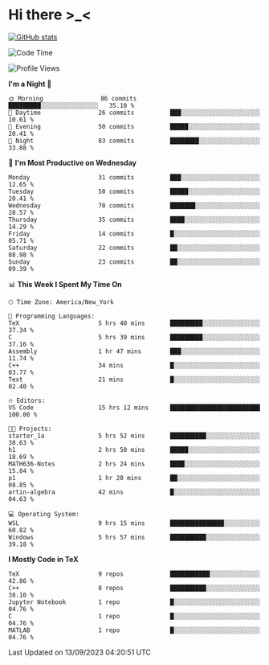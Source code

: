 # Hi there \>_<

[![GitHub stats](https://github-readme-stats.vercel.app/api?username=ARessegetesStery&show_icons=true&theme=transparent)](https://github.com/anuraghazra/github-readme-stats)

<!--START_SECTION:waka-->
![Code Time](http://img.shields.io/badge/Code%20Time-292%20hrs%2017%20mins-blue)

![Profile Views](http://img.shields.io/badge/Profile%20Views-0-blue)

**I'm a Night 🦉** 

```text
🌞 Morning                86 commits          █████████░░░░░░░░░░░░░░░░   35.10 % 
🌆 Daytime                26 commits          ███░░░░░░░░░░░░░░░░░░░░░░   10.61 % 
🌃 Evening                50 commits          █████░░░░░░░░░░░░░░░░░░░░   20.41 % 
🌙 Night                  83 commits          ████████░░░░░░░░░░░░░░░░░   33.88 % 
```
📅 **I'm Most Productive on Wednesday** 

```text
Monday                   31 commits          ███░░░░░░░░░░░░░░░░░░░░░░   12.65 % 
Tuesday                  50 commits          █████░░░░░░░░░░░░░░░░░░░░   20.41 % 
Wednesday                70 commits          ███████░░░░░░░░░░░░░░░░░░   28.57 % 
Thursday                 35 commits          ████░░░░░░░░░░░░░░░░░░░░░   14.29 % 
Friday                   14 commits          █░░░░░░░░░░░░░░░░░░░░░░░░   05.71 % 
Saturday                 22 commits          ██░░░░░░░░░░░░░░░░░░░░░░░   08.98 % 
Sunday                   23 commits          ██░░░░░░░░░░░░░░░░░░░░░░░   09.39 % 
```


📊 **This Week I Spent My Time On** 

```text
🕑︎ Time Zone: America/New_York

💬 Programming Languages: 
TeX                      5 hrs 40 mins       █████████░░░░░░░░░░░░░░░░   37.34 % 
C                        5 hrs 39 mins       █████████░░░░░░░░░░░░░░░░   37.16 % 
Assembly                 1 hr 47 mins        ███░░░░░░░░░░░░░░░░░░░░░░   11.74 % 
C++                      34 mins             █░░░░░░░░░░░░░░░░░░░░░░░░   03.77 % 
Text                     21 mins             █░░░░░░░░░░░░░░░░░░░░░░░░   02.40 % 

🔥 Editors: 
VS Code                  15 hrs 12 mins      █████████████████████████   100.00 % 

🐱‍💻 Projects: 
starter_1a               5 hrs 52 mins       ██████████░░░░░░░░░░░░░░░   38.63 % 
h1                       2 hrs 50 mins       █████░░░░░░░░░░░░░░░░░░░░   18.69 % 
MATH636-Notes            2 hrs 24 mins       ████░░░░░░░░░░░░░░░░░░░░░   15.84 % 
p1                       1 hr 20 mins        ██░░░░░░░░░░░░░░░░░░░░░░░   08.85 % 
artin-algebra            42 mins             █░░░░░░░░░░░░░░░░░░░░░░░░   04.63 % 

💻 Operating System: 
WSL                      9 hrs 15 mins       ███████████████░░░░░░░░░░   60.82 % 
Windows                  5 hrs 57 mins       ██████████░░░░░░░░░░░░░░░   39.18 % 
```

**I Mostly Code in TeX** 

```text
TeX                      9 repos             ███████████░░░░░░░░░░░░░░   42.86 % 
C++                      8 repos             ██████████░░░░░░░░░░░░░░░   38.10 % 
Jupyter Notebook         1 repo              █░░░░░░░░░░░░░░░░░░░░░░░░   04.76 % 
C                        1 repo              █░░░░░░░░░░░░░░░░░░░░░░░░   04.76 % 
MATLAB                   1 repo              █░░░░░░░░░░░░░░░░░░░░░░░░   04.76 % 
```




 Last Updated on 13/09/2023 04:20:51 UTC
<!--END_SECTION:waka-->
